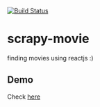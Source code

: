 [![Build Status](https://travis-ci.org/igoreliasm/scrapy-movie.svg?branch=master)](https://travis-ci.org/igoreliasm/scrapy-movie)

# scrapy-movie
finding movies using reactjs :)

## Demo

Check [here](https://scrapm.herokuapp.com/)
